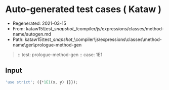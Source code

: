 # Auto-generated test cases ( Kataw )
- Regenerated: 2021-03-15
- From: kataw15\test\__snapshot__/compiler/js/expressions/classes/method-name/autogen.md
- Path: kataw15\test\__snapshot__\compiler\js\expressions\classes\method-name\gen\prologue-method-gen
> :: test: prologue-method-gen
> :: case: 1E1
## Input

`````js
'use strict'; ({*1E1(x, y) {}});
`````
